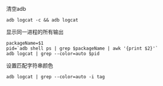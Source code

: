 清空adb
```
adb logcat -c && adb logcat
```

显示同一进程的所有输出
```
packageName=$1
pid=`adb shell ps | grep $packageName | awk '{print $2}'`
adb logcat | grep --color=auto $pid
```

设置匹配字符串颜色
```
adb logcat | grep --color=auto -i tag
```


